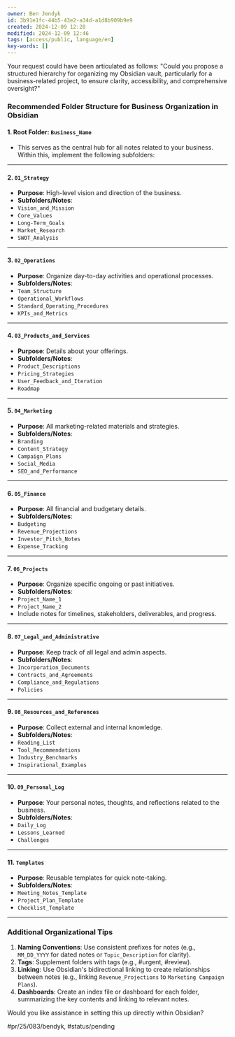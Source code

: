 ```yaml
---
owner: Ben Jendyk
id: 3b91e1fc-44b5-43e2-a34d-a1d8b909b9e9
created: 2024-12-09 12:28
modified: 2024-12-09 12:46
tags: [access/public, language/en]
key-words: []
---
```


Your request could have been articulated as follows: "Could you propose a structured hierarchy for organizing my Obsidian vault, particularly for a business-related project, to ensure clarity, accessibility, and comprehensive oversight?"

### **Recommended Folder Structure for Business Organization in Obsidian**

#### **1. Root Folder: `Business_Name`**

- This serves as the central hub for all notes related to your business. Within this, implement the following subfolders:

---

#### **2. `01_Strategy`**

- **Purpose**: High-level vision and direction of the business.
- **Subfolders/Notes**:
- `Vision_and_Mission`
- `Core_Values`
- `Long-Term_Goals`
- `Market_Research`
- `SWOT_Analysis`

---

#### **3. `02_Operations`**

- **Purpose**: Organize day-to-day activities and operational processes.
- **Subfolders/Notes**:
- `Team_Structure`
- `Operational_Workflows`
- `Standard_Operating_Procedures`
- `KPIs_and_Metrics`

---

#### **4. `03_Products_and_Services`**

- **Purpose**: Details about your offerings.
- **Subfolders/Notes**:
- `Product_Descriptions`
- `Pricing_Strategies`
- `User_Feedback_and_Iteration`
- `Roadmap`

---

#### **5. `04_Marketing`**

- **Purpose**: All marketing-related materials and strategies.
- **Subfolders/Notes**:
- `Branding`
- `Content_Strategy`
- `Campaign_Plans`
- `Social_Media`
- `SEO_and_Performance`

---

#### **6. `05_Finance`**

- **Purpose**: All financial and budgetary details.
- **Subfolders/Notes**:
- `Budgeting`
- `Revenue_Projections`
- `Investor_Pitch_Notes`
- `Expense_Tracking`

---

#### **7. `06_Projects`**

- **Purpose**: Organize specific ongoing or past initiatives.
- **Subfolders/Notes**:
- `Project_Name_1`
- `Project_Name_2`
- Include notes for timelines, stakeholders, deliverables, and progress.

---

#### **8. `07_Legal_and_Administrative`**

- **Purpose**: Keep track of all legal and admin aspects.
- **Subfolders/Notes**:
- `Incorporation_Documents`
- `Contracts_and_Agreements`
- `Compliance_and_Regulations`
- `Policies`

---

#### **9. `08_Resources_and_References`**

- **Purpose**: Collect external and internal knowledge.
- **Subfolders/Notes**:
- `Reading_List`
- `Tool_Recommendations`
- `Industry_Benchmarks`
- `Inspirational_Examples`

---

#### **10. `09_Personal_Log`**

- **Purpose**: Your personal notes, thoughts, and reflections related to the business.
- **Subfolders/Notes**:
- `Daily_Log`
- `Lessons_Learned`
- `Challenges`

---

#### **11. `Templates`**

- **Purpose**: Reusable templates for quick note-taking.
- **Subfolders/Notes**:
- `Meeting_Notes_Template`
- `Project_Plan_Template`
- `Checklist_Template`

---

### **Additional Organizational Tips**

1. **Naming Conventions**: Use consistent prefixes for notes (e.g., `MM_DD_YYYY` for dated notes or `Topic_Description` for clarity).
2. **Tags**: Supplement folders with tags (e.g., #urgent, #review).
3. **Linking**: Use Obsidian's bidirectional linking to create relationships between notes (e.g., linking `Revenue_Projections` to `Marketing Campaign Plans`).
4. **Dashboards**: Create an index file or dashboard for each folder, summarizing the key contents and linking to relevant notes.

Would you like assistance in setting this up directly within Obsidian?


#pr/25/083/bendyk, #status/pending